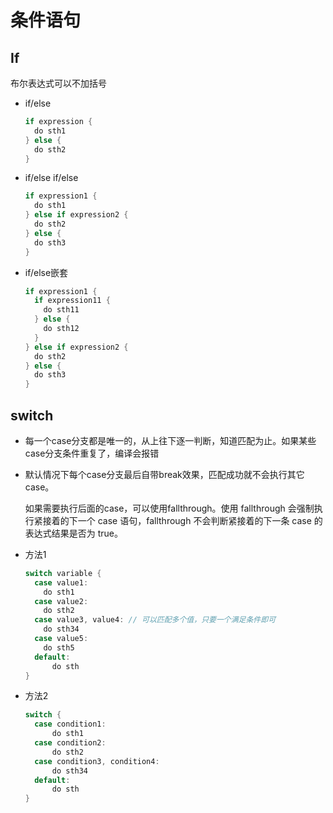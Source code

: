 # 条件语句

## If

布尔表达式可以不加括号

* if/else

  ```go
  if expression {
    do sth1
  } else {
    do sth2
  }
  ```

* if/else if/else

  ```go
  if expression1 {
    do sth1
  } else if expression2 {
    do sth2
  } else {
    do sth3
  }
  ```

* if/else嵌套

  ```go
  if expression1 {
    if expression11 {
      do sth11
    } else {
      do sth12
    }
  } else if expression2 {
    do sth2
  } else {
    do sth3
  }
  ```

## switch

* 每一个case分支都是唯一的，从上往下逐一判断，知道匹配为止。如果某些case分支条件重复了，编译会报错

* 默认情况下每个case分支最后自带break效果，匹配成功就不会执行其它case。

  如果需要执行后面的case，可以使用fallthrough。使用 fallthrough 会强制执行紧接着的下一个 case 语句，fallthrough 不会判断紧接着的下一条 case 的表达式结果是否为 true。

* 方法1

  ```go
  switch variable {
    case value1:
      do sth1
    case value2:
      do sth2
    case value3, value4: // 可以匹配多个值，只要一个满足条件即可
      do sth34
    case value5:
      do sth5
    default:
    	do sth
  }
  ```

* 方法2

  ```go
  switch {
    case condition1:
    	do sth1
    case condition2:
    	do sth2
    case condition3, condition4:
    	do sth34
    default:
    	do sth
  }
  ```